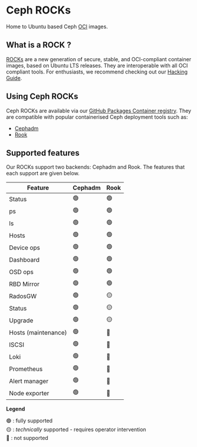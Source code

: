 # Ceph ROCKs

Home to Ubuntu based Ceph [OCI][wikipedia-oci] images.

## What is a ROCK ?

[ROCKs][definition-rocks] are a new generation of secure, stable, and
OCI-compliant container images, based on Ubuntu LTS releases. They are
interoperable with all OCI compliant tools. For enthusiasts, we recommend
checking out our [Hacking Guide](HACKING.md).

## Using Ceph ROCKs

Ceph ROCKs are available via our [GitHub Packages Container
registry][github-ceph-containers-registry]. They are compatible with popular
containerised Ceph deployment tools such as:

* [Cephadm][ubuntu-discourse-cephadm]
* [Rook][ubuntu-discourse-ceph-rook]

## Supported features

Our ROCKs support two backends: Cephadm and Rook. The features that each
support are given below.

| Feature | Cephadm | Rook |
| ------- | ------- | ---- |
| Status | &#x1F7E2; | &#x1F7E2; |
| ps | &#x1F7E2; | &#x1F7E2; |
| ls | &#x1F7E2; | &#x1F7E2; |
| Hosts | &#x1F7E2; | &#x1F7E2; |
| Device ops | &#x1F7E2; | &#x1F7E2; |
| Dashboard | &#x1F7E2; | &#x1F7E2; |
| OSD ops | &#x1F7E2; | &#x1F7E2; |
| RBD Mirror | &#x1F7E2; | &#x1F7E2; |
| RadosGW | &#x1F7E2; | &#x1F7E1; |
| Status | &#x1F7E2; | &#x1F7E1; |
| Upgrade | &#x1F7E2; | &#x1F7E1; |
| Hosts (maintenance) | &#x1F7E2; | &#x1F534; |
| ISCSI | &#x1F7E2; | &#x1F534; |
| Loki | &#x1F7E2; | &#x1F534; |
| Prometheus | &#x1F7E2; | &#x1F534; |
| Alert manager | &#x1F7E2; | &#x1F534; |
| Node exporter | &#x1F7E2; | &#x1F534; |

**Legend**

&#x1F7E2; : fully supported  
&#x1F7E1; : _technically_ supported - requires operator intervention  
&#x1F534; : not supported

<!-- LINKS -->

[wikipedia-oci]: https://en.wikipedia.org/wiki/Open_Container_Initiative
[definition-rocks]: https://canonical-rockcraft.readthedocs-hosted.com/en/latest/explanation/rocks/#rocks-explanation
[github-ceph-containers-registry]: https://github.com/canonical/ceph-containers/pkgs/container/ceph
[ubuntu-discourse-cephadm]: https://discourse.ubuntu.com/t/using-cephadm-to-deploy-custom-ubuntu-ceph-images-in-a-containerised-manner
[ubuntu-discourse-ceph-rook]: https://discourse.ubuntu.com/t/deploying-ceph-with-rook
